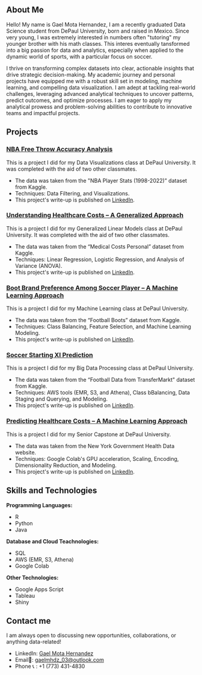 ## About Me
Hello! My name is Gael Mota Hernandez, I am a recently graduated Data Science student from DePaul University, born and raised in Mexico. Since very young, I was extremely interested in numbers often "tutoring" my younger brother with his math classes. This interes eventually tansformed into a big passion for data and analytics, especially when applied to the dynamic world of sports, with a particular focus on soccer.

I thrive on transforming complex datasets into clear, actionable insights that drive strategic decision-making. My academic journey and personal projects have equipped me with a robust skill set in modeling, machine learning, and compelling data visualization. I am adept at tackling real-world challenges, leveraging advanced analytical techniques to uncover patterns, predict outcomes, and optimize processes. I am eager to apply my analytical prowess and problem-solving abilities to contribute to innovative teams and impactful projects.

## Projects
### [NBA Free Throw Accuracy Analysis](https://github.com/gaelmh/NBA-Free-Throw-Accuracy)
This is a project I did for my Data Visualizations class at DePaul University. It was completed with the aid of two other classmates.
- The data was taken from the "NBA Player Stats (1998-2022)" dataset from Kaggle.
- Techniques: Data Filtering, and Visualizations.
- This project's write-up is published on [LinkedIn](https://www.linkedin.com/in/gaelmotahernandez/details/projects/1731117327280/single-media-viewer/?profileId=ACoAAD0sr1oBRU-g7rHenPy0sFhxgU6vSvExSdU).

### [Understanding Healthcare Costs – A Generalized Approach](https://github.com/gaelmh/Understanding-Healthcare-Costs)
This is a project I did for my Generalized Linear Models class at DePaul University. It was completed with the aid of two other classmates.
- The data was taken from the “Medical Costs Personal” dataset from Kaggle.
- Techniques: Linear Regression, Logistic Regression, and Analysis of Variance (ANOVA). 
- This project's write-up is published on [LinkedIn](https://www.linkedin.com/in/gaelmotahernandez/details/projects/1731117659564/single-media-viewer/?profileId=ACoAAD0sr1oBRU-g7rHenPy0sFhxgU6vSvExSdU).

### [Boot Brand Preference Among Soccer Player – A Machine Learning Approach](https://github.com/gaelmh/Boot-Brand-Preference)
This is a project I did for my Machine Learning class at DePaul University.
- The data was taken from the “Football Boots” dataset from Kaggle.
- Techniques: Class Balancing, Feature Selection, and Machine Learning Modeling.
- This project's write-up is published on [LinkedIn](https://www.linkedin.com/in/gaelmotahernandez/details/projects/1731117948171/single-media-viewer/?profileId=ACoAAD0sr1oBRU-g7rHenPy0sFhxgU6vSvExSdU).

### [Soccer Starting XI Prediction](https://github.com/gaelmh/Soccer-Starting-XI)
This is a project I did for my Big Data Processing class at DePaul University.
- The data was taken from the “Football Data from TransferMarkt" dataset from Kaggle.
- Techniques: AWS tools (EMR, S3, and Athena), Class bBalancing, Data Staging and Querying, and Modeling.
- This project's write-up is published on [LinkedIn](https://www.linkedin.com/in/gaelmotahernandez/details/projects/1733244193743/single-media-viewer/?profileId=ACoAAD0sr1oBRU-g7rHenPy0sFhxgU6vSvExSdU).

### [Predicting Healthcare Costs – A Machine Learning Approach](https://github.com/gaelmh/Predicting-Healthcare-Costs)
This is a project I did for my Senior Capstone at DePaul University.
- The data was taken from the New York Government Health Data website.
- Techniques: Google Colab's GPU acceleration, Scaling, Encoding, Dimensionality Reduction, and Modeling.
- This project's write-up is published on [LinkedIn](https://www.linkedin.com/in/gaelmotahernandez/details/projects/1743566649828/single-media-viewer/?profileId=ACoAAD0sr1oBRU-g7rHenPy0sFhxgU6vSvExSdU).

## Skills and Technologies
**Programming Languages:**
- R
- Python
- Java

**Database and Cloud Teachnologies:**
- SQL
- AWS (EMR, S3, Athena)
- Google Colab

**Other Technologies:**
- Google Apps Script
- Tableau
- Shiny

## Contact me
I am always open to discussing new opportunities, collaborations, or anything data-related!
- LinkedIn: [Gael Mota Hernandez](https://www.linkedin.com/in/gaelmotahernandez/)
- Email📧: [gaelmhdz_03@outlook.com](mailto:gaelmhdz_03@outlook.com)
- Phone :telephone_receiver: : +1 (773) 431-4830
